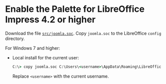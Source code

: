 # Enable the Palette for LibreOffice Impress 4.2 or higher

Download the file [`src/joomla.soc`](src/joomla.soc).
Copy `joomla.soc` to the LibreOffice `config` directory.
 
For Windows 7 and higher:

  - Local install for the current user:

    ```cmd
    C:\> copy joomla.soc C:\Users\<username>\AppData\Roaming\LibreOffice\4\user\config\joomla.soc
    ```
    
    Replace `<username>` with the current username.
